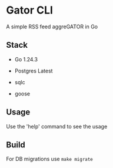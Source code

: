 # Gator CLI

A simple RSS feed aggreGATOR in Go

## Stack

- Go 1.24.3
- Postgres Latest

- sqlc
- goose

## Usage

Use the 'help' command to see the usage

## Build

For DB migrations use `make migrate`

